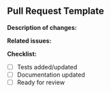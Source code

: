 ## Pull Request Template

**Description of changes:**

**Related issues:**

**Checklist:**
- [ ] Tests added/updated
- [ ] Documentation updated
- [ ] Ready for review
